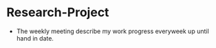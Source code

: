 # Research-Project

* The weekly meeting describe my work progress everyweek up until hand in date. 
